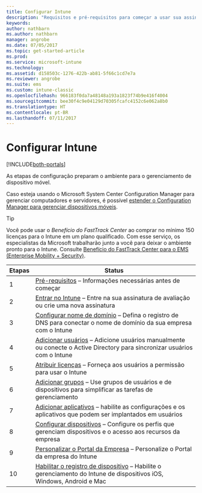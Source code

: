 ```yaml
---
title: Configurar Intune
description: "Requisitos e pré-requisitos para começar a usar sua assinatura do Intune"
keywords: 
author: nathbarn
ms.author: nathbarn
manager: angrobe
ms.date: 07/05/2017
ms.topic: get-started-article
ms.prod: 
ms.service: microsoft-intune
ms.technology: 
ms.assetid: d158503c-1276-422b-ab81-5f66c1cd7e7a
ms.reviewer: angrobe
ms.suite: ems
ms.custom: intune-classic
ms.openlocfilehash: 966183f0da7a48148a193a1823f74b9e416f4004
ms.sourcegitcommit: bee30f4c9e04129d70305fcafc4152c6e062a8b0
ms.translationtype: HT
ms.contentlocale: pt-BR
ms.lasthandoff: 07/11/2017
---
```

# <a name="set-up-intune"></a>Configurar Intune

[!INCLUDE[both-portals](./includes/note-for-both-portals.md)]

As etapas de configuração preparam o ambiente para o gerenciamento de dispositivo móvel.  

Caso esteja usando o Microsoft System Center Configuration Manager para gerenciar computadores e servidores, é possível [estender o Configuration Manager para gerenciar dispositivos móveis](https://docs.microsoft.com/sccm/mdm/understand/choose-between-standalone-intune-and-hybrid-mobile-device-management).

>[!TIP]
>Você pode usar o *Benefício do FastTrack Center* ao comprar no mínimo 150 licenças para o Intune em um plano qualificado. Com esse serviço, os especialistas da Microsoft trabalharão junto a você para deixar o ambiente pronto para o Intune. Consulte [Benefício do FastTrack Center para o EMS (Enterprise Mobility + Security)](https://docs.microsoft.com/enterprise-mobility-security/Solutions/enterprise-mobility-fasttrack-program).

| Etapas | Status  |
| ------------- |-------------|
| 1  | [Pré-requisitos](supported-devices-browsers.md) – Informações necessárias antes de começar|
| 2 |  [Entrar no Intune](account-sign-up.md) – Entre na sua assinatura de avaliação ou crie uma nova assinatura |  
| 3 | [Configurar nome de domínio](custom-domain-name-configure.md) – Defina o registro de DNS para conectar o nome de domínio da sua empresa com o Intune  |
| 4 | [Adicionar usuários](users-add.md) – Adicione usuários manualmente ou conecte o Active Directory para sincronizar usuários com o Intune  |
| 5 | [Atribuir licenças](licenses-assign.md) – Forneça aos usuários a permissão para usar o Intune|
| 6 |  [Adicionar grupos](groups-add.md) – Use grupos de usuários e de dispositivos para simplificar as tarefas de gerenciamento |
| 7 | [Adicionar aplicativos](apps-add.md) – habilite as configurações e os aplicativos que podem ser implantados em usuários |
| 8 | [Configurar dispositivos](device-profiles.md) – Configure os perfis que gerenciam dispositivos e o acesso aos recursos da empresa |
| 9 | [Personalizar o Portal da Empresa](company-portal-app.md) – Personalize o Portal da empresa do Intune   |
| 10 | [Habilitar o registro de dispositivo](mdm-authority-set.md) – Habilite o gerenciamento do Intune de dispositivos iOS, Windows, Android e Mac |

